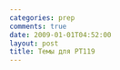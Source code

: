 ```yaml
---
categories: prep
comments: true
date: 2009-01-01T04:52:00
layout: post
title: Темы для РТ119
---
```


